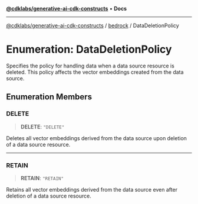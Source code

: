 [**@cdklabs/generative-ai-cdk-constructs**](../../../README.md) • **Docs**

***

[@cdklabs/generative-ai-cdk-constructs](../../../README.md) / [bedrock](../README.md) / DataDeletionPolicy

# Enumeration: DataDeletionPolicy

Specifies the policy for handling data when a data source resource is deleted.
This policy affects the vector embeddings created from the data source.

## Enumeration Members

### DELETE

> **DELETE**: `"DELETE"`

Deletes all vector embeddings derived from the data source upon deletion
of a data source resource.

***

### RETAIN

> **RETAIN**: `"RETAIN"`

Retains all vector embeddings derived from the data source even after
deletion of a data source resource.
